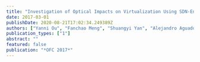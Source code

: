 ```yaml
---
title: "Investigation of Optical Impacts on Virtualization Using SDN-Enabled Transceiver and Optical Monitoring"
date: 2017-03-01
publishDate: 2020-08-21T17:02:34.249389Z
authors: ["Yanni Ou", "Fanchao Meng", "Shuangyi Yan", "Alejandro Aguado", "M. D. G. Pascual", "P. M. Anadarajah", "Reza Nejabati", "Dimitra Simeonidou"]
publication_types: ["1"]
abstract: ""
featured: false
publication: "*OFC 2017*"
---
```


